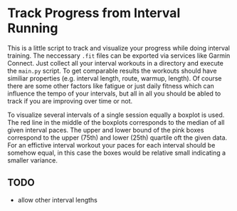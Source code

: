 # Track Progress from Interval Running
This is a little script to track and visualize your progress while doing interval training. The neccessary `.fit` files can be exported via services like Garmin Connect. Just collect all your interval workouts in a directory and execute the `main.py` script. To get comparable results the workouts should have similiar properties (e.g. interval length, route, warmup, length). Of course there are some other factors like fatigue or just daily fitness which can influence the tempo of your intervals, but all in all you should be abled to track if you are improving over time or not.  
  
To visualize several intervals of a single session equally a boxplot is used. The red line in the middle of the boxplots corresponds to the median of all given interval paces. The upper and lower bound of the pink boxes correspond to the upper (75th) and lower (25th) quartile oft the given data. For an effictive interval workout your paces for each interval should be somehow equal, in this case the boxes would be relative small indicating a smaller variance.



## TODO
- allow other interval lengths
